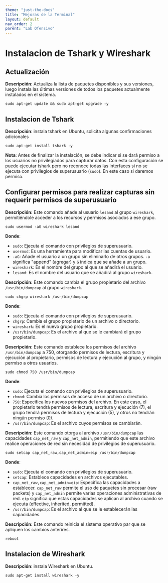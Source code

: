 ```yaml
---
theme: "just-the-docs"
title: "Mejoras de la Terminal"
layout: default
nav_order: 2
parent: "Lab Ofensivo" 
---
```

# Instalacion de Tshark y Wireshark
## Actualización

**Descripción**: Actualiza la lista de paquetes disponibles y sus versiones, luego instala las últimas versiones de todos los paquetes actualmente instalados en el sistema.
```
sudo apt-get update && sudo apt-get upgrade -y
```

## Instalacion de Tshark
**Descripción**: instala tshark en Ubuntu, solicita algunas confirmaciones adicionales
```
sudo apt-get install tshark -y
```
**Nota**: Antes de finalizar la instalación, se debe indicar si se dará permiso a los usuarios no privilegiados para capturar datos. Con esta configuración se puede ejecutar tshark pero no reconoce todas las interfaces si no se ejecuta con privilegios de superusuario (`sudo`). En este caso si daremos permiso.

## Configurar permisos para realizar capturas sin requerir permisos de superusuario
**Descripción:** Este comando añade al usuario `lesand` al grupo `wireshark`, permitiéndole acceder a los recursos y permisos asociados a ese grupo.
```
sudo usermod -aG wireshark lesand
```
**Donde**:
- `sudo`: Ejecuta el comando con privilegios de superusuario.
- `usermod`: Es una herramienta para modificar las cuentas de usuario.
- `-aG`: Añade el usuario a un grupo sin eliminarlo de otros grupos. `-a` significa "append" (agregar) y `G` indica que se añade a un grupo.
- `wireshark`: Es el nombre del grupo al que se añadirá el usuario.
- `lesand`: Es el nombre del usuario que se añadirá al grupo `wireshark`.

**Descripción:** Este comando cambia el grupo propietario del archivo `/usr/bin/dumpcap` al grupo `wireshark`.
```
sudo chgrp wireshark /usr/bin/dumpcap
```
**Donde**:
- `sudo`: Ejecuta el comando con privilegios de superusuario.
- `chgrp`: Cambia el grupo propietario de un archivo o directorio.
- `wireshark`: Es el nuevo grupo propietario.
- `/usr/bin/dumpcap`: Es el archivo al que se le cambiará el grupo propietario.

**Descripción:** Este comando establece los permisos del archivo `/usr/bin/dumpcap` a 750, otorgando permisos de lectura, escritura y ejecución al propietario, permisos de lectura y ejecución al grupo, y ningún permiso a otros usuarios.
```
sudo chmod 750 /usr/bin/dumpcap
```
**Donde**:
- `sudo`: Ejecuta el comando con privilegios de superusuario.
- `chmod`: Cambia los permisos de acceso de un archivo o directorio.
- `750`: Especifica los nuevos permisos del archivo. En este caso, el propietario tendrá permisos de lectura, escritura y ejecución (7), el grupo tendrá permisos de lectura y ejecución (5), y otros no tendrán ningún permiso (0).
- `/usr/bin/dumpcap`: Es el archivo cuyos permisos se cambiarán.

**Descripción:** Este comando otorga al archivo `/usr/bin/dumpcap` las capacidades `cap_net_raw` y `cap_net_admin`, permitiendo que este archivo realice operaciones de red sin necesidad de privilegios de superusuario.
```
sudo setcap cap_net_raw,cap_net_admin=eip /usr/bin/dumpcap
```
**Donde**:
- `sudo`: Ejecuta el comando con privilegios de superusuario.
- `setcap`: Establece capacidades en archivos ejecutables.
- `cap_net_raw,cap_net_admin=eip`: Especifica las capacidades a establecer. `cap_net_raw` permite el uso de paquetes sin procesar (raw packets) y `cap_net_admin` permite varias operaciones administrativas de red. `eip` significa que estas capacidades se aplican al archivo cuando se ejecuta (effective, inherited, permitted).
- `/usr/bin/dumpcap`: Es el archivo al que se le establecerán las capacidades.

**Descripción:** Este comando reinicia el sistema operativo par que se apliquen los cambios anterires.
```
reboot
```
## Instalacion de Wireshark
**Descripción**: instala Wireshark en Ubuntu.
```
sudo apt-get install wireshark -y
```

